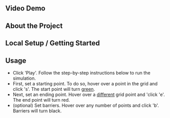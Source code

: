 ## Video Demo

## About the Project

## Local Setup / Getting Started

## Usage

- Click 'Play'.
Follow the step-by-step instructions below to run the simulation. 
- First, set a starting point. To do so, hover over a point in the grid and click 's'. The start point will turn <u>green</u>. 
- Next, set an ending point. Hover over a <u>different</u> grid point and 'click 'e'. The end point will turn red. 
- (optional) Set barriers. Hover over any number of points and click 'b'. Barriers will turn black. 
